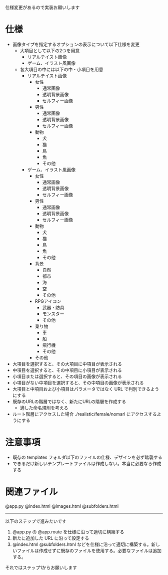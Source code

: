 仕様変更があるので実装お願いします

# 仕様
- 画像タイプを指定するオプションの表示について以下仕様を変更
    - 大項目として以下の2つを用意
        - リアルテイスト画像
        - ゲーム、イラスト風画像
    - 各大項目の中には以下の中・小項目を用意
        - リアルテイスト画像
            - 女性
                - 通常画像
                - 透明背景画像
                - セルフィー画像
            - 男性
                - 通常画像
                - 透明背景画像
                - セルフィー画像
            - 動物
                - 犬
                - 猫
                - 鳥
                - 魚
                - その他
        - ゲーム、イラスト風画像
            - 女性
                - 通常画像
                - 透明背景画像
                - セルフィー画像
            - 男性
                - 通常画像
                - 透明背景画像
                - セルフィー画像
            - 動物
                - 犬
                - 猫
                - 鳥
                - 魚
                - その他
            - 背景
                - 自然
                - 都市
                - 海
                - 空
                - その他
            - RPGアイコン
                - 武器・防具
                - モンスター
                - その他
            - 乗り物
                - 車
                - 船
                - 飛行機
                - その他
            - その他
- 大項目を選択すると、その大項目に中項目が表示される
- 中項目を選択すると、その中項目に小項目が表示される
- 小項目または選択すると、その項目の画像が表示される
- 小項目がない中項目を選択すると、その中項目の画像が表示される
- 大項目と中項目および小項目はパラメータではなく URL で判別できるようにする
- 既存のURLの階層ではなく、新たにURLの階層を作成する
    - 適した命名規則を考える
- ルート階層にアクセスした場合 ./realistic/female/nomarl にアクセスするようにする

# 注意事項

- 既存の templates フォルダ以下のファイルの仕様、デザインを必ず踏襲する
- できるだけ新しいテンプレートファイルは作成しない。本当に必要なら作成する

# 関連ファイル
@app.py @index.html @images.html @subfolders.html

---
以下のステップで進みたいです
1. @app.py の @app.route を仕様に沿って適切に構築する
2. 新たに追加した URL に沿って設定する
3. @index.html @subfolders.html などを仕様に沿って適切に構築する。新しいファイルは作成せずに既存のファイルを使用する。必要なファイルは追加する。

それではステップ1からお願いします
